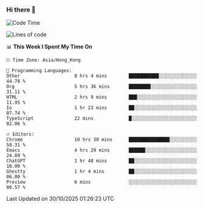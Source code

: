 ### Hi there 👋

<!--
**nicehiro/nicehiro** is a ✨ _special_ ✨ repository because its `README.md` (this file) appears on your GitHub profile.

Here are some ideas to get you started:

- 🔭 I’m currently working on ...
- 🌱 I’m currently learning ...
- 👯 I’m looking to collaborate on ...
- 🤔 I’m looking for help with ...
- 💬 Ask me about ...
- 📫 How to reach me: ...
- 😄 Pronouns: ...
- ⚡ Fun fact: ...
-->

<!--START_SECTION:waka-->
![Code Time](http://img.shields.io/badge/Code%20Time-1%2C186%20hrs%2049%20mins-blue)

![Lines of code](https://img.shields.io/badge/From%20Hello%20World%20I%27ve%20Written-1.9%20million%20lines%20of%20code-blue)

📊 **This Week I Spent My Time On** 

```text
🕑︎ Time Zone: Asia/Hong_Kong

💬 Programming Languages: 
Other                    8 hrs 4 mins        ███████████░░░░░░░░░░░░░░   44.78 % 
Org                      5 hrs 36 mins       ████████░░░░░░░░░░░░░░░░░   31.11 % 
HTML                     2 hrs 9 mins        ███░░░░░░░░░░░░░░░░░░░░░░   11.95 % 
Io                       1 hr 23 mins        ██░░░░░░░░░░░░░░░░░░░░░░░   07.74 % 
TypeScript               22 mins             █░░░░░░░░░░░░░░░░░░░░░░░░   02.06 % 

🔥 Editors: 
Chrome                   10 hrs 30 mins      ███████████████░░░░░░░░░░   58.31 % 
Emacs                    4 hrs 29 mins       ██████░░░░░░░░░░░░░░░░░░░   24.89 % 
ChatGPT                  1 hr 48 mins        ██░░░░░░░░░░░░░░░░░░░░░░░   10.00 % 
Ghostty                  1 hr 4 mins         ██░░░░░░░░░░░░░░░░░░░░░░░   06.00 % 
Preview                  6 mins              ░░░░░░░░░░░░░░░░░░░░░░░░░   00.57 % 
```


 Last Updated on 30/10/2025 01:26:23 UTC
<!--END_SECTION:waka-->
